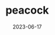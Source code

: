 ---
title: "peacock"
cc-type: bird
date: 2023-06-17
hashtag: peacock
tags:
  - bird
type-of:
  - bird
---